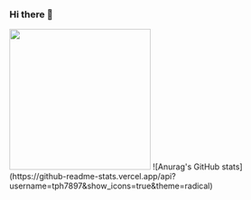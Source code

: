 ### Hi there 👋
<img style="width: 250px;" src="https://github.com/tph7897/tph7897/assets/132332533/25e40431-4b69-4916-a316-d8877adc8ce6" />
![Anurag's GitHub stats](https://github-readme-stats.vercel.app/api?username=tph7897&show_icons=true&theme=radical)
<!--
**tph7897/tph7897** is a ✨ _special_ ✨ repository because its `README.md` (this file) appears on your GitHub profile.

Here are some ideas to get you started:

- 🔭 I’m currently working on ...
- 🌱 I’m currently learning ...
- 👯 I’m looking to collaborate on ...
- 🤔 I’m looking for help with ...
- 💬 Ask me about ...
- 📫 How to reach me: ...
- 😄 Pronouns: ...
- ⚡ Fun fact: ...
-->
